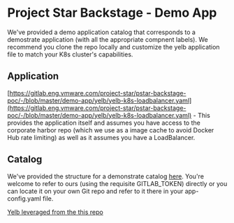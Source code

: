 # Project Star Backstage - Demo App

We've provided a demo application catalog that corresponds to a demostrate application (with all the appropriate compnent labels). We recommend you clone the repo locally and customize the yelb application file to match your K8s cluster's capabilities.

## Application
[https://gitlab.eng.vmware.com/project-star/pstar-backstage-poc/-/blob/master/demo-app/yelb/yelb-k8s-loadbalancer.yaml](https://gitlab.eng.vmware.com/project-star/pstar-backstage-poc/-/blob/master/demo-app/yelb/yelb-k8s-loadbalancer.yaml) - This provides the application itself and assumes you have access to the corporate harbor repo (which we use as a image cache to avoid Docker Hub rate limiting) as well as it assumes you have a LoadBalancer.

## Catalog
We've provided the structure for a demonstrate catalog [here](https://gitlab.eng.vmware.com/project-star/pstar-backstage-poc/-/tree/master/demo-app/yelb-app-catalog). You're welcome to refer to ours (using the requisite GITLAB_TOKEN) directly or you can locate it on your own Git repo and refer to it there in your app-config.yaml file.


[Yelb leveraged from the this repo](https://github.com/mreferre/yelb/tree/master/deployments/platformdeployment/Kubernetes/yaml)
